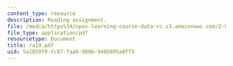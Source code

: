 ```yaml
---
content_type: resource
description: Reading assignment.
file: /media/https%3A/open-learning-course-data-rc.s3.amazonaws.com/2-002-mechanics-and-materials-ii-spring-2004/5a1859f0fc87faab980b940b095a0ff5_ra19.pdf
file_type: application/pdf
resourcetype: Document
title: ra19.pdf
uid: 5a1859f0-fc87-faab-980b-940b095a0ff5
---
```


